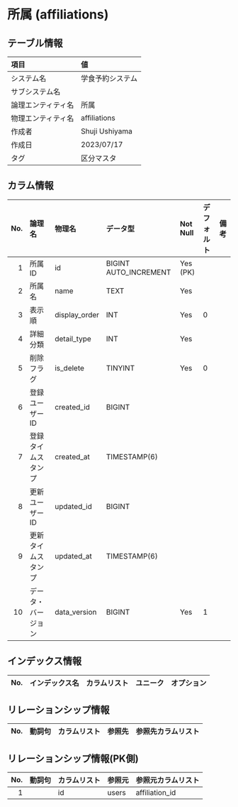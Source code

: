 # 所属 (affiliations)

## テーブル情報

| 項目                           | 値                                                                                                   |
|:-------------------------------|:-----------------------------------------------------------------------------------------------------|
| システム名                     | 学食予約システム                                                                                     |
| サブシステム名                 |                                                                                                      |
| 論理エンティティ名             | 所属                                                                                                 |
| 物理エンティティ名             | affiliations                                                                                         |
| 作成者                         | Shuji Ushiyama                                                                                       |
| 作成日                         | 2023/07/17                                                                                           |
| タグ                           | 区分マスタ                                                                                           |



## カラム情報

| No. | 論理名                         | 物理名                         | データ型                       | Not Null | デフォルト           | 備考                           |
|----:|:-------------------------------|:-------------------------------|:-------------------------------|:---------|:---------------------|:-------------------------------|
|   1 | 所属ID                         | id                             | BIGINT AUTO_INCREMENT          | Yes (PK) |                      |                                |
|   2 | 所属名                         | name                           | TEXT                           | Yes      |                      |                                |
|   3 | 表示順                         | display_order                  | INT                            | Yes      | 0                    |                                |
|   4 | 詳細分類                       | detail_type                    | INT                            | Yes      |                      |                                |
|   5 | 削除フラグ                     | is_delete                      | TINYINT                        | Yes      | 0                    |                                |
|   6 | 登録ユーザーID                 | created_id                     | BIGINT                         |          |                      |                                |
|   7 | 登録タイムスタンプ             | created_at                     | TIMESTAMP(6)                   |          |                      |                                |
|   8 | 更新ユーザーID                 | updated_id                     | BIGINT                         |          |                      |                                |
|   9 | 更新タイムスタンプ             | updated_at                     | TIMESTAMP(6)                   |          |                      |                                |
|  10 | データ・バージョン             | data_version                   | BIGINT                         | Yes      | 1                    |                                |



## インデックス情報

| No. | インデックス名                 | カラムリスト                             | ユニーク   | オプション                     | 
|----:|:-------------------------------|:-----------------------------------------|:-----------|:-------------------------------|



## リレーションシップ情報

| No. | 動詞句                         | カラムリスト                             | 参照先                         | 参照先カラムリスト                       |
|----:|:-------------------------------|:-----------------------------------------|:-------------------------------|:-----------------------------------------|



## リレーションシップ情報(PK側)

| No. | 動詞句                         | カラムリスト                             | 参照元                         | 参照元カラムリスト                       |
|----:|:-------------------------------|:-----------------------------------------|:-------------------------------|:-----------------------------------------|
|   1 |                                | id                                       | users                          | affiliation_id                           |


